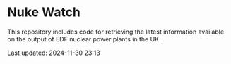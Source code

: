 # Nuke Watch

This repository includes code for retrieving the latest information available on the output of EDF nuclear power plants in the UK.

Last updated: 2024-11-30 23:13